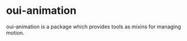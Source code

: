 # oui-animation

<component-status cx-design="none" ux="prototype"></component-status>

oui-animation is a package which provides tools as mixins for managing motion.
